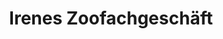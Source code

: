 ---
title: "Irenes Zoofachgeschäft"
url: /ruedesheim-am-rhein/irenes-zoofachgeschaeft/
shop: Tiere
---